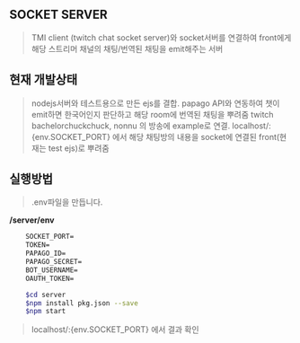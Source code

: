 ## SOCKET SERVER

> TMI client (twitch chat socket server)와 socket서버를 연결하여 front에게 해당 스트리머 채널의 채팅/번역된 채팅을 emit해주는 서버

## 현재 개발상태

> nodejs서버와 테스트용으로 만든 ejs를 결합.
> papago API와 연동하여 챗이 emit하면 한국어인지 판단하고 해당 room에 번역된 채팅을 뿌려줌
> twitch bachelorchuckchuck, nonnu 의 방송에 example로 연결.
> localhost/:{env.SOCKET_PORT} 에서 해당 채팅방의 내용을 socket에 연결된 front(현재는 test ejs)로 뿌려줌

## 실행방법

>.env파일을 만듭니다.

**/server/env**
```txt
    SOCKET_PORT=
    TOKEN=
    PAPAGO_ID=
    PAPAGO_SECRET=
    BOT_USERNAME= 
    OAUTH_TOKEN=
```

```bash
    $cd server
    $npm install pkg.json --save
    $npm start
```

> localhost/:{env.SOCKET_PORT} 에서 결과 확인

